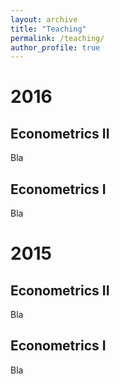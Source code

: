 ```yaml
---
layout: archive
title: "Teaching"
permalink: /teaching/
author_profile: true
---
```


<!-- {% include base_path %}

{% for post in site.teaching reversed %}
  {% include archive-single.html %}
{% endfor %} -->


# 2016

## Econometrics II

Bla

## Econometrics I

Bla



2015
=====

## Econometrics II

Bla

## Econometrics I

Bla